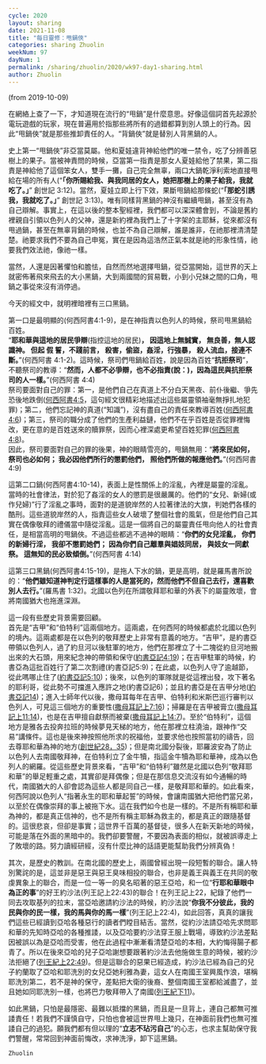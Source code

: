 ```yaml
---
cycle: 2020
layout: sharing
date: 2021-11-08
title: "每日靈修：甩鍋俠"
categories: sharing Zhuolin
weekNum: 97
dayNum: 1
permalink: /sharing/zhuolin/2020/wk97-day1-sharing.html
author: Zhuolin
---
```

(from 2019-10-09)

在網絡上查了一下，才知道現在流行的“甩鍋”是什麼意思。好像這個詞首先起源於電玩遊戲的玩家，現在普遍用於指那些將所有的過錯都算到別人頭上的行為。因此“甩鍋俠”就是那些推卸責任的人。“背鍋俠”就是替別人背黑鍋的人。    

史上第一“甩鍋俠”非亞當莫屬。他和夏娃違背神給他們的唯一禁令，吃了分辨善惡樹上的果子。當被神責問的時候，亞當第一指責是那女人夏娃給他了禁果，第二指責是神給他了這個笨女人，雙手一攤，自己完全無辜，兩口大鍋乾淨利索地直接甩給在場的所有人(“**「你所賜給我、與我同居的女人，她把那樹上的果子給我，我就吃了。」**” 創世記 3:12)。當然，夏娃立即上行下效，果斷甩鍋給那條蛇(“**「那蛇引誘我，我就吃了。」**” 創世記 3:13)。唯有同樣背黑鍋的神沒有繼續甩鍋，甚至沒有為自己辯解。事實上，在這以後的整本聖經裡，我們都可以深深體會到，不論是舊約裡親自引領以色列人的父神，還是新約裡為我們上了十字架的主耶穌，從來都沒有甩過鍋，甚至在無辜背鍋的時候，也並不為自己辯解，誰是誰非，在祂那裡清清楚楚。祂要求我們不要為自己申冤，實在是因為這浩然正氣本就是祂的形象性情，祂要我們效法祂，像祂一樣。    

當然，人還是因著懼怕和膽怯，自然而然地選擇甩鍋，從亞當開始，這世界的天上就密佈著飛來飛去的大小黑鍋，大到兩國間的貿易戰，小到小兄妹之間的口角，甩鍋之事從來沒有消停過。    

今天的經文中，就明裡暗裡有三口黑鍋。    

第一口是最明顯的(何西阿書4:1-9)，是在神指責以色列人的時候，祭司甩黑鍋給百姓。    
“**耶和華與這地的居民爭辯**(指控這地的居民)**， 因這地上無誠實， 無良善，無人認識神。 但起 假 誓，不踐前言， 殺害，偷盜，姦淫，行強暴， 殺人流血，接連不斷。**”(何西阿書 4:1-2)。這時候，祭司們甩鍋給百姓，說是因為百姓“**抗拒祭司**”，不聽祭司的教導：“**然而，人都不必爭辯，也不必指責(說：)，因為這民與抗拒祭司的人一樣。**”(何西阿書 4:4)    
祭司要面對自己的罪：第一，是他們自己在真道上不分白天黑夜、前仆後繼、爭先恐後地跌倒([何西阿書4:5](https://www.biblegateway.com/quicksearch/?quicksearch=何西阿書4:5&qs_version=CUVMPT)，這句經文很精彩地描述出這些屬靈領袖毫無掙扎地犯罪)；第二，他們忘記神的真道(“知識”)，沒有盡自己的責任來教導百姓([何西阿書4:6](https://www.biblegateway.com/quicksearch/?quicksearch=何西阿書4:6&qs_version=CUVMPT))；第三，祭司的職分成了他們的生產利益鏈，他們不在乎百姓是否從罪裡悔改，更在意的是百姓送來的贖罪祭，因而心裡深處更希望百姓犯罪([何西阿書4:8](https://www.biblegateway.com/quicksearch/?quicksearch=何西阿書4:8&qs_version=CUVMPT))。    
因此，祭司要面對自己的罪的後果，神的眼睛雪亮的，甩鍋無用：“**將來民如何， 祭司也必如何； 我必因他們所行的懲罰他們， 照他們所做的報應他們。**”(何西阿書 4:9)    

這第二口鍋(何西阿書4:10-14)，表面上是性關係上的淫亂，內裡是屬靈的淫亂。當時的社會律法，對於犯了姦淫的女人的懲罰是很嚴厲的。他們的“女兒、新婦(或作兒婦)”行了淫亂之事時，面對的是道貌岸然的人拉著律法的大旗，判她們各樣的酷刑。這些道貌岸然的人，指責這些女人破壞了整個社會的風氣，但是他們自己其實在偶像敬拜的禮儀當中隨從淫亂。這是一個將自己的屬靈責任甩向他人的社會責任，是相當高明的甩鍋俠。不過這些都逃不過神的眼睛：“**你們的女兒淫亂， 你們的新婦行淫， 我卻不懲罰她們； 因為你們自己離羣與娼妓同居， 與妓女一同獻祭。 這無知的民必致傾倒。**”(何西阿書 4:14)    

這第三口黑鍋(何西阿書4:15-19)，是拖人下水的鍋，更是高明，就是羅馬書所說的：“**他們雖知道神判定行這樣事的人是當死的，然而他們不但自己去行，還喜歡別人去行。**”(羅馬書 1:32)。北國以色列在所謂敬拜耶和華的外表下的屬靈敗壞，會將南國猶大也拖進深淵。    

這一段有些歷史背景需要回顧。    
首先是“吉甲”和“伯特利”這兩個地方。這兩處，在何西阿的時候都處於北國以色列的境內。這兩處都是在以色列的敬拜歷史上非常有意義的地方。“吉甲”，是約書亞帶領以色列人，過了約旦河以後駐軍的地方，他們在那裡立了十二塊從約旦河地搬出來的大石頭，用來紀念神的帶領和保守([約書亞記4:19](https://www.biblegateway.com/quicksearch/?quicksearch=約書亞記4:19&qs_version=CUVMPT))；在吉甲駐軍的時候，約書亞為這批百姓行了第二次割禮(約書亞記5:9)；在此處，以色列人守了逾越節，從此嗎哪止住了([約書亞記5:10](https://www.biblegateway.com/quicksearch/?quicksearch=約書亞記5:10&qs_version=CUVMPT))；後來，以色列的軍隊就是從這裡出發，攻下著名的耶利哥，從此勢不可擋進入應許之地(約書亞記6)；並且約書亞是在吉甲分地([約書亞記14](https://www.biblegateway.com/quicksearch/?quicksearch=約書亞記14&qs_version=CUVMPT))；進入士師年代以後，撒母耳每年在吉甲、伯特利和米斯巴巡行審判以色列人，可見這三個地方的重要性([撒母耳記上7:16](https://www.biblegateway.com/quicksearch/?quicksearch=撒母耳記上7:16&qs_version=CUVMPT))；掃羅是在吉甲被膏立([撒母耳記上11:14](https://www.biblegateway.com/quicksearch/?quicksearch=撒母耳記上11:14&qs_version=CUVMPT))，也是在吉甲擅自獻祭而被棄([撒母耳記上14:7](https://www.biblegateway.com/quicksearch/?quicksearch=撒母耳記上14:7&qs_version=CUVMPT))。至於“伯特利”，這個地方是雅各去投奔拉班的時候夢見天梯的地方，他在那裡立柱澆油，跟神作“交易”講條件。這也是後來神按照他所求的祝福他，並要求他也按照當初的禱告，回去尊耶和華為神的地方([創世紀28，35](https://www.biblegateway.com/quicksearch/?quicksearch=創世紀28，35&qs_version=CUVMPT))；但是南北國分裂後，耶羅波安為了防止以色列人去南國敬拜神，在伯特利立了金牛犢，指這金牛犢為耶和華神，成為以色列人的網羅。從這些歷史背景來看，“吉甲”和“伯特利”雖然是北國以色列“敬拜耶和華”的舉足輕重之處，其實卻是拜偶像；但是在那信息交流沒有如今通暢的時代，南國猶大的人卻會認為這些人都是同自己一樣，是敬拜耶和華的。如此看來，何西阿說以色列人“指著永生的耶和華起誓”的時候，會讓南國猶大把他們當兄弟，以至於在偶像崇拜的事上被拖下水。這在我們如今也是一樣的。不是所有稱耶和華為神的，都是真正信神的，也不是所有稱主耶穌為救主的，都是真正的跟隨基督的。這很悲哀，但卻是事實；這世界千百萬的基督徒，很多人在新天新地的時候，可能是落在外面的黑暗中的。我們卻要警醒，不要因為表面的相似，就被誤導走上了敗壞的路。努力讀經研經，沒有什麼比神的話語更能幫助我們分辨真偽！    

其次，是歷史的教訓。在南北國的歷史上，兩國曾經出現一段短暫的聯合。讓人特別驚詫的是，這並非是惡王與惡王臭味相投的聯合，也非是義王與義王在共同的敬虔異象上的聯合，而是一位一等一的臭名昭著的惡王亞哈，和一位“**行耶和華眼中為正的事**”的好王約沙法(列王記上22:43)的聯合！在列王記上22，紀錄了他們一同去攻取基列的拉末，當亞哈邀請約沙法的時候，約沙法說“**你我不分彼此，我的民與你的民一樣，我的馬與你的馬一樣**”(列王記上22:4)，如此回答，真真的讓我們這些已經讀到亞哈各種惡行的讀者們瞠目結舌。當然，從約沙法請亞哈先求問耶和華的先知時亞哈的各種推諉，以及亞哈要約沙法穿王服上戰場，導致約沙法差點因被誤以為是亞哈而受害，他在此過程中漸漸看清楚亞哈的本相，大約悔得腸子都青了。所以在後來亞哈的兒子亞哈謝想要跟著約沙法去他施做生意的時候，被約沙法拒絕了([列王紀上22:49](https://www.biblegateway.com/quicksearch/?quicksearch=列王紀上22:49&qs_version=CUVMPT))。但是這聯合的惡果已經造成，約沙法已經為自己的兒子約蘭取了亞哈和耶洗別的女兒亞她利雅為妻，這女人在南國王室興風作浪，堪稱耶洗別第二，若不是神的保守，差點把大衛的後裔、整個南國王室都給滅盡了，並且她如同耶洗別一樣，也將巴力敬拜帶入了南國([列王紀下11](https://www.biblegateway.com/quicksearch/?quicksearch=列王紀下11&qs_version=CUVMPT))。    

如此黑鍋，只怕是最隱密、最難以抵擋的黑鍋，而且是一旦背上，連自己都無可推諉責任！若我們不謹慎自守，只怕也會被這世界甩上幾只，在神面前我們也無可推諉自己的過犯。願我們都有但以理的“**立志不玷污自己**”的心志，也求主幫助保守我們警醒，常常回到神面前悔改，求神洗淨，卸下這黑鍋。    

`Zhuolin`    
